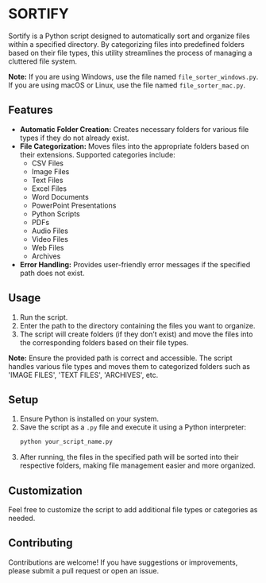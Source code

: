 # SORTIFY

Sortify is a Python script designed to automatically sort and organize files within a specified directory. By categorizing files into predefined folders based on their file types, this utility streamlines the process of managing a cluttered file system.

**Note:** If you are using Windows, use the file named `file_sorter_windows.py`. If you are using macOS or Linux, use the file named `file_sorter_mac.py`.

## Features

- **Automatic Folder Creation:** Creates necessary folders for various file types if they do not already exist.
- **File Categorization:** Moves files into the appropriate folders based on their extensions. Supported categories include:
  - CSV Files
  - Image Files
  - Text Files
  - Excel Files
  - Word Documents
  - PowerPoint Presentations
  - Python Scripts
  - PDFs
  - Audio Files
  - Video Files
  - Web Files
  - Archives
- **Error Handling:** Provides user-friendly error messages if the specified path does not exist.

## Usage

1. Run the script.
2. Enter the path to the directory containing the files you want to organize.
3. The script will create folders (if they don’t exist) and move the files into the corresponding folders based on their file types.

**Note:** Ensure the provided path is correct and accessible. The script handles various file types and moves them to categorized folders such as 'IMAGE FILES', 'TEXT FILES', 'ARCHIVES', etc.

## Setup

1. Ensure Python is installed on your system.
2. Save the script as a `.py` file and execute it using a Python interpreter:
    ```bash
    python your_script_name.py
    ```
3. After running, the files in the specified path will be sorted into their respective folders, making file management easier and more organized.

## Customization

Feel free to customize the script to add additional file types or categories as needed.

## Contributing

Contributions are welcome! If you have suggestions or improvements, please submit a pull request or open an issue.
